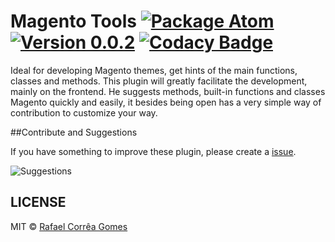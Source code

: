 # Magento Tools [![Package Atom](https://img.shields.io/badge/Package-Atom-blue.svg)](https://atom.io/packages/magento-tools)  [![Version 0.0.2](https://img.shields.io/badge/Release-0.0.2-green.svg)](https://github.com/rafaelstz/atom-magento-tools/releases) [![Codacy Badge](https://www.codacy.com/project/badge/2b2b0282dad04bd89177f82aabbe2b70)](https://www.codacy.com/app/rafaelcgstz/atom-magento-tools)


Ideal for developing Magento themes, get hints of the main functions, classes and methods. This plugin will greatly facilitate the development, mainly on the frontend. He suggests methods, built-in functions and classes Magento quickly and easily, it besides being open has a very simple way of contribution to customize your way.


##Contribute and Suggestions

If you have something to improve these plugin, please create a [issue](https://github.com/rafaelstz/atom-magento-tools/issues).


![Suggestions](https://f.cloud.github.com/assets/69169/2290250/c35d867a-a017-11e3-86be-cd7c5bf3ff9b.gif)

## LICENSE
MIT © [Rafael Corrêa Gomes](https://github.com/rafaelstz)
